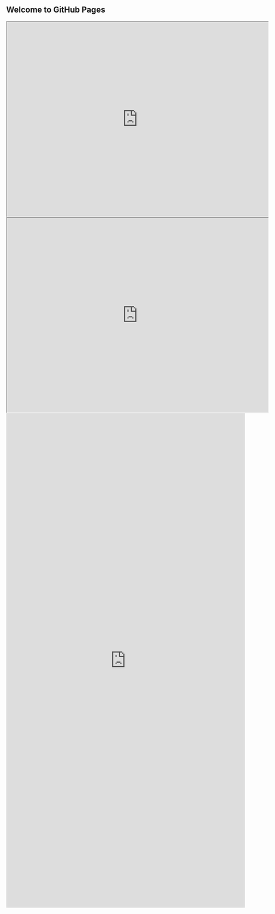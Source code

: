## Welcome to GitHub Pages
<iframe src="https://docs.google.com/spreadsheets/d/e/2PACX-1vQWLPzmyzHHL604fOl2rwAZoqjZDUV7g7D9rivNCgaqiCEqqoNqMi81M6fnOXMXNe1pS3SpV2fwomBF/pubhtml?widget=true&headers=false" style="width:700px; height:520px;"></iframe>

<iframe src="https://docs.google.com/spreadsheets/d/e/2PACX-1vTCeJSPhN5vA2hmBAFooraAbt92jp6Mt_VApmnBg7o9noHqqk3kyxHJLhSokJEMaw/pubhtml?widget=true&headers=false" style="width:700px; height:520px;"></iframe>

<iframe src="https://docs.google.com/forms/d/e/1FAIpQLSfXBzwMP9-sQXrYmwJ8O6CMMNBD9fXagheMhFMCkrkJK0cj_g/viewform?embedded=true" width="640" height="1322" frameborder="0" marginheight="0" marginwidth="0">Cargando…</iframe>


